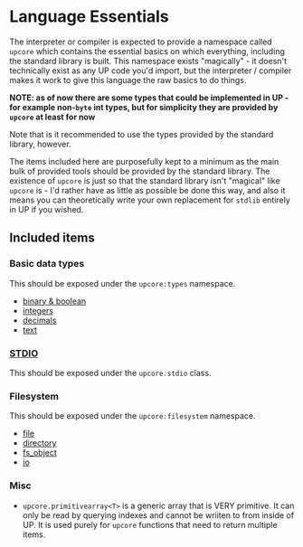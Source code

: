 # Language Essentials

The interpreter or compiler is expected to provide a namespace called `upcore` which contains the essential basics on which everything, including the standard library is built. This namespace exists "magically" - it doesn't technically exist as any UP code you'd import, but the interpreter / compiler makes it work to give this language the raw basics to do things.

**NOTE: as of now there are some types that could be implemented in UP - for example non-`byte` int types, but for simplicity they are provided by `upcore` at least for now**

Note that is it recommended to use the types provided by the standard library, however.

The items included here are purposefully kept to a minimum as the main bulk of provided tools should be provided by the standard library. The existence of `upcore` is just so that the standard library isn't "magical" like `upcore` is - I'd rather have as little as possible be done this way, and also it means you can theoretically write your own replacement for `stdlib` entirely in UP if you wished.

## Included items

### Basic data types

This should be exposed under the `upcore:types` namespace.

- [binary & boolean](https://github.com/up-lang/spec/blob/master/essentials/basic_types/binary.md)
- [integers](https://github.com/up-lang/spec/blob/master/essentials/basic_types/integers.md)
- [decimals](https://github.com/up-lang/spec/blob/master/essentials/basic_types/decimal.md)
- [text](https://github.com/up-lang/spec/blob/master/essentials/basic_types/text.md)

### [STDIO](https://github.com/up-lang/spec/blob/master/essentials/stdio.md)

This should be exposed under the `upcore.stdio` class.

### Filesystem

This should be exposed under the `upcore:filesystem` namespace.

- [file](https://github.com/up-lang/spec/blob/master/essentials/filesystem/file.md)
- [directory](https://github.com/up-lang/spec/blob/master/essentials/filesystem/directory.md)
- [fs_object](https://github.com/up-lang/spec/blob/master/essentials/filesystem/fs_object.md)
- [io](https://github.com/up-lang/spec/blob/master/essentials/filesystem/io.md)

### Misc

- `upcore.primitivearray<T>` is a generic array that is VERY primitive. It can only be read by querying indexes and cannot be wriiten to from inside of UP. It is used purely for `upcore` functions that need to return multiple items.